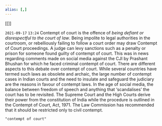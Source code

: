 ```yaml
---
alias: [,]
---
```

[[]]

`2021-09-17`  `13:24`
Contempt of court is the offence of *being defiant or disrespectful to the court of law*. Being impolite to legal authorities in the courtroom, or rebelliously failing to follow a court order may draw Contempt of Court proceedings. A judge can levy sanctions such as a penalty or prison for someone found guilty of contempt of court.
This was in news regarding comments made on social media against the CJI by Prashant Bhushan for which he faced criminal contempt of court. There are different aspects to this debate over contempt of court. While several countries have termed such laws as obsolete and archaic, the large number of contempt cases in Indian courts and the need to insulate and safeguard the judiciary are the reasons in favour of contempt laws.
In the age of social media, the balance between freedom of speech and anything that ‘scandalises’ the court has to be revisited. The Supreme Court and the High Courts derive their power from the constitution of India while the procedure is outlined in the Contempt of Court, Act, 1971.
The Law Commission has recommended that it should be restricted only to civil contempt.
```query
"contempt of court"
```
